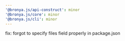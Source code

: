 ```yaml
---
'@bronya.js/api-construct': minor
'@bronya.js/core': minor
'@bronya.js/cli': minor
---
```


fix: forgot to specify files field properly in package.json
